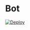 # Bot

[![Deploy](https://www.herokucdn.com/deploy/button.svg)](https://heroku.com/deploy?template=https://github.com/shreyansh8184/PUB)
